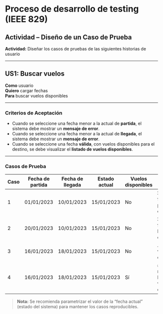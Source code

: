# Proceso de desarrollo de testing (IEEE 829)
## Actividad – Diseño de un Caso de Prueba

**Actividad:** Diseñar los casos de pruebas de las siguientes historias de usuario

---

## US1: Buscar vuelos

**Como** usuario  
**Quiero** cargar fechas  
**Para** buscar vuelos disponibles

---

### Criterios de Aceptación

- Cuando se seleccione una fecha menor a la actual de **partida**, el sistema debe mostrar un **mensaje de error**.
- Cuando se seleccione una fecha menor a la actual de **llegada**, el sistema debe mostrar un **mensaje de error**.
- Cuando se seleccione una fecha **válida**, con vuelos disponibles para el destino, se debe visualizar el **listado de vuelos disponibles**.

---

### Casos de Prueba

| Caso | Fecha de partida | Fecha de llegada | Estado actual | Vuelos disponibles | Resultado esperado                              |
|------|------------------|------------------|---------------|--------------------|--------------------------------------------------|
| 1    | 01/01/2023       | 10/01/2023       | 15/01/2023    | No                 | ❌ Error: fecha de partida en el pasado       	|
| 2    | 20/01/2023       | 10/01/2023       | 15/01/2023    | No                 | ❌ Error: fecha de llegada en el pasado       	|
| 3    | 16/01/2023       | 18/01/2023       | 15/01/2023    | No                 | ⚠️ No hay vuelos disponibles                  	|
| 4    | 16/01/2023       | 18/01/2023       | 15/01/2023    | Sí                 | ✅ Se muestra listado de vuelos disponibles   	|

> **Nota:** Se recomienda parametrizar el valor de la “fecha actual” (estado del sistema) para mantener los casos reproducibles.
